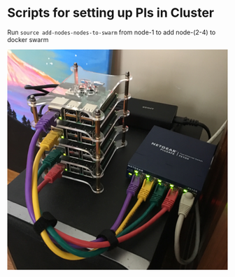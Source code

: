 # Scripts for setting up PIs in Cluster

Run `source add-nodes-nodes-to-swarm` from node-1 to add node-(2-4) to docker swarm

![alt text](./raspClust.jpg "Cluster")
